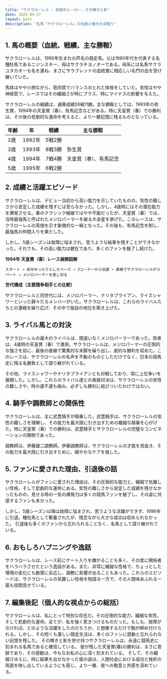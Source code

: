 ```yaml
---
title: "サクラローレル - 悲劇のヒーロー、その輝きと影"
date: 2025-04-27
layout: post
description: "名馬『サクラローレル』の伝説と魅力を深堀り"
---
```


## 1. 馬の概要（血統、戦績、主な勝鞍）

サクラローレルは、1990年生まれの芦毛の競走馬。父は1980年代を代表する名種牡馬であるニジンスキー、母はサクラチヨノオーである。母系には名馬サクラユタカオーも名を連ね、まさにサラブレッドの血統書に相応しい名門の血を受け継いでいた。

馬体はやや小柄ながら、筋肉質でバランスのとれた体格をしていた。気性はやや神経質で、レースではその繊細さが時にプラス、時にマイナスの影響を与えた。

サクラローレルの戦績は、通算成績26戦11勝。主な勝鞍としては、1993年の弥生賞、1994年の天皇賞（春）、有馬記念などがある。特に天皇賞（春）での勝利は、その後の悲劇的な運命を考えると、より一層記憶に残るものとなっている。

| 年齢 | 年 | 戦績 | 主な勝鞍 |
|---|---|---|---|
| 2歳 | 1992年 | 5戦2勝 |  |
| 3歳 | 1993年 | 8戦3勝 | 弥生賞 |
| 4歳 | 1994年 | 7戦4勝 | 天皇賞（春）、有馬記念 |
| 5歳 | 1995年 | 6戦2勝 |  |


## 2. 成績と活躍エピソード

サクラローレルは、デビュー当初から高い能力を示していたものの、気性の難しさから安定した成績を残すには至らなかった。しかし、4歳時にはその潜在能力を爆発させる。春のクラシック戦線ではやや不振だったが、天皇賞（春）では、当時最強馬と呼ばれたメジロパーマーを破る大金星を挙げた。このレースは、サクラローレルの真価を示す象徴的な一戦となった。その後も、有馬記念を制し、最強馬の仲間入りを果たした。

しかし、5歳シーズンは故障に悩まされ、思うような結果を残すことができなかった。それでも、その高い能力は健在であり、多くのファンを魅了し続けた。

**1994年 天皇賞（春）レース展開図解**

```
スタート → 前半ゆったりとしたペース → 3コーナーから加速 → 直線でサクラローレルがスパート → メジロパーマーを差し切る
```

**世代構成（主要競争相手との比較）**

サクラローレルと同世代には、メジロパーマー、ナリタブライアン、ライスシャワーといった錚々たるメンバーがいた。サクラローレルは、これらのライバルたちとの激戦を繰り広げ、その中で独自の地位を築き上げた。


## 3. ライバル馬との対決

サクラローレルの最大のライバルは、間違いなくメジロパーマーであった。両者は、4歳時の天皇賞（春）で激突。サクラローレルは、メジロパーマーの圧倒的な強さを前に、最後の直線で驚異的な末脚を繰り出し、劇的な勝利を収めた。このレースは、サクラローレルの名声を不動のものとしただけでなく、日本の競馬史に残る名勝負として語り継がれている。

その他、ライスシャワーやナリタブライアンとも対戦しており、常に上位争いを展開した。しかし、これらのライバル達との直接対決は、サクラローレルの気性の難しさや、時の運不運も絡み、必ずしも勝利に結びついたわけではない。


## 4. 騎手や調教師との関係性

サクラローレルは、主に武豊騎手が騎乗した。武豊騎手は、サクラローレルの気性の難しさを理解し、その能力を最大限に引き出すための繊細な騎乗を心がけた。特に天皇賞（春）での勝利は、武豊騎手とサクラローレルの完璧なコンビネーションの賜物であった。

調教師は、伊藤雄二調教師。伊藤調教師は、サクラローレルの才能を見抜き、その能力を最大限に引き出すために、細やかなケアを施した。


## 5. ファンに愛された理由、引退後の話

サクラローレルがファンに愛された理由は、その圧倒的な能力と、繊細で気難しい性格、そして悲劇的な運命にある。気性の難しさから安定した成績を残せなかったものの、見せる時の一気の爆発力は多くの競馬ファンを魅了し、その姿に共感するファンも多かった。

しかし、5歳シーズン以降は故障に悩まされ、思うような活躍ができず、1996年に引退。種牡馬として繋養されたが、残念ながら大きな成功は収められなかった。  引退後も多くのファンから忘れられることなく、名馬として語り継がれている。


## 6. おもしろハプニングや逸話

サクラローレルは、レース前にゲート入りを嫌がることも多く、その度に関係者をハラハラさせたという逸話がある。また、非常に繊細な性格で、ちょっとした環境の変化にも敏感に反応し、調教に影響が出ることもあった。これらのエピソードは、サクラローレルの気難しい性格を物語る一方で、その人間味あふれる一面も垣間見せている。


## 7. 編集後記（個人的な視点からの総括）

サクラローレルは、私にとって特別な存在だ。その圧倒的な能力、繊細な気性、そして悲劇的な運命。全てが、私を強く惹きつけるものだった。もしも、故障がなければ、どのような活躍をしたのだろうか、と想像するだけで胸が締め付けられる。しかし、その短くも激しい競走生活は、多くのファンに感動と忘れられない記憶を残した。  その輝きと影を併せ持つサクラローレルは、永遠に競馬史に刻まれる名馬であると確信している。  彼が残した天皇賞(春)の勝利は、まさに奇跡であり、その感動は、今もなお私の心に深く刻まれている。  そして、その繊細さゆえに、時に結果を出せなかった彼の姿は、人間社会における成功と挫折の両面を映し出しているようにも感じ、より一層、彼への敬意と共感を深めている。
